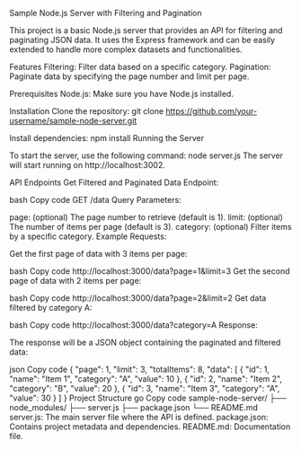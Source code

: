 Sample Node.js Server with Filtering and Pagination

This project is a basic Node.js server that provides an API for filtering and paginating JSON data. It uses the Express framework and can be easily extended to handle more complex datasets and functionalities.

Features
Filtering: Filter data based on a specific category.
Pagination: Paginate data by specifying the page number and limit per page.

Prerequisites
Node.js: Make sure you have Node.js installed.

Installation
Clone the repository:
git clone https://github.com/your-username/sample-node-server.git

Install dependencies:
npm install
Running the Server

To start the server, use the following command:
node server.js
The server will start running on http://localhost:3002.

API Endpoints
Get Filtered and Paginated Data
Endpoint:

bash
Copy code
GET /data
Query Parameters:

page: (optional) The page number to retrieve (default is 1).
limit: (optional) The number of items per page (default is 3).
category: (optional) Filter items by a specific category.
Example Requests:

Get the first page of data with 3 items per page:

bash
Copy code
http://localhost:3000/data?page=1&limit=3
Get the second page of data with 2 items per page:

bash
Copy code
http://localhost:3000/data?page=2&limit=2
Get data filtered by category A:

bash
Copy code
http://localhost:3000/data?category=A
Response:

The response will be a JSON object containing the paginated and filtered data:

json
Copy code
{
  "page": 1,
  "limit": 3,
  "totalItems": 8,
  "data": [
    { "id": 1, "name": "Item 1", "category": "A", "value": 10 },
    { "id": 2, "name": "Item 2", "category": "B", "value": 20 },
    { "id": 3, "name": "Item 3", "category": "A", "value": 30 }
  ]
}
Project Structure
go
Copy code
sample-node-server/
├── node_modules/
├── server.js
├── package.json
└── README.md
server.js: The main server file where the API is defined.
package.json: Contains project metadata and dependencies.
README.md: Documentation file.